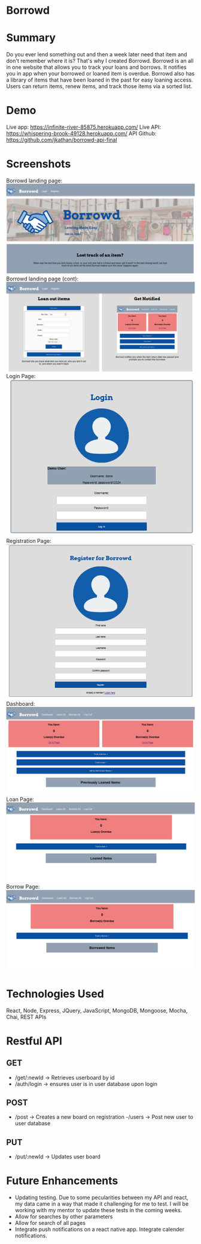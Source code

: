 # Borrowd


# Summary
Do you ever lend something out and then a week later need that item and don't remember where it is? That's why I created Borrowd. Borrowd is an all in one website that allows you to track your loans and borrows. It notifies you in app when your borrowed or loaned item is overdue. Borrowd also has a library of items that have been loaned in the past for easy loaning access. Users can return items, renew items, and track those items via a sorted list. 


# Demo
Live app: https://infinite-river-85875.herokuapp.com/
Live API: https://whispering-brook-49128.herokuapp.com/
API Github: https://github.com/jkathan/borrowd-api-final

# Screenshots
Borrowd landing page:
![landingpage](screenshots/landing-page1.PNG)  
Borrowd landing page (cont):
![landingpage](screenshots/landing-page2.PNG)  
Login Page:
![login](screenshots/login-page.PNG)  
Registration Page:
![register](screenshots/register-page.PNG)  
Dashboard:
![dashboard](screenshots/dashboard.PNG)  
Loan Page:
![loans](screenshots/loanpage.PNG)  
Borrow Page:
![borrows](screenshots/borrowpage.PNG)  


# Technologies Used
React, Node, Express, JQuery, JavaScript, MongoDB, Mongoose, Mocha, Chai, REST APIs

# Restful API

## GET
- /get/:newId -> Retrieves userboard by id
- /auth/login -> ensures user is in user database upon login

## POST
 - /post -> Creates a new board on registration
 -/users -> Post new user to user database

## PUT
- /put/:newId -> Updates user board


# Future Enhancements
- Updating testing. Due to some pecularities between my API and react, my data came in a way that made it challenging for me to test. I will be working with my mentor to update these tests in the coming weeks. 
- Allow for searches by other  parameters
- Allow for search of all pages
- Integrate push notifications on a react native app. Integrate calender notifications. 
